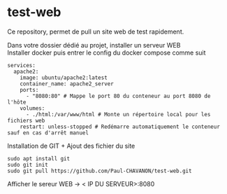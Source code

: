 # test-web
Ce repository, permet de pull un site web de test rapidement.


Dans votre dossier dédié au projet, installer un serveur WEB </br>
Installer docker puis entrer le config du docker compose comme suit
```
services:
  apache2:
    image: ubuntu/apache2:latest
    container_name: apache2_server
    ports:
      - "8080:80" # Mappe le port 80 du conteneur au port 8080 de l'hôte
    volumes:
      - ./html:/var/www/html # Monte un répertoire local pour les fichiers web
    restart: unless-stopped # Redémarre automatiquement le conteneur sauf en cas d'arrêt manuel
```

Installation de GIT + Ajout des fichier du site
```
sudo apt install git
sudo git init
sudo git pull https://github.com/Paul-CHAVANON/test-web.git
```

Afficher le sereur WEB -> < IP DU SERVEUR>:8080

